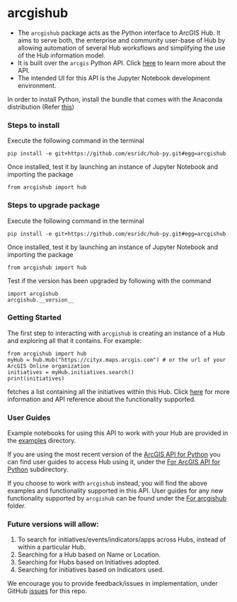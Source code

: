 # arcgishub
* The `arcgishub` package acts as the Python interface to ArcGIS Hub. It aims to serve both, the enterprise and community user-base of Hub by allowing automation of several Hub worksflows and simplifying the use of the Hub information model. 
* It is built over the `arcgis` Python API. Click [here](https://developers.arcgis.com/python/) to learn more about the API.
* The intended UI for this API is the Jupyter Notebook development environment. 

In order to install Python, install the bundle that comes with the Anaconda distribution (Refer [this](https://www.anaconda.com/distribution/))

### Steps to install

Execute the following command in the terminal

``` pip install -e git+https://github.com/esridc/hub-py.git#egg=arcgishub ```

Once installed, test it by launching an instance of Jupyter Notebook and importing the package

``` from arcgishub import hub ```


### Steps to upgrade package

Execute the following command in the terminal

``` pip install -e git+https://github.com/esridc/hub-py.git#egg=arcgishub ```

Once installed, test it by launching an instance of Jupyter Notebook and importing the package

``` from arcgishub import hub ```

Test if the version has been upgraded by following with the command

``` 
import arcgishub
arcgishub.__version__ 
```

### Getting Started

The first step to interacting with `arcgishub` is creating an instance of a Hub and exploring all that it contains.
For example:

```  
from arcgishub import hub
myHub = hub.Hub("https://cityx.maps.arcgis.com") # or the url of your ArcGIS Online organization
initiatives = myHub.initiatives.search()
print(initiatives)
```

fetches a list containing all the initiatives within this Hub. Click [here](https://github.com/esridc/hub-py/wiki) for more information and API reference about the functionality supported.

### User Guides

Example notebooks for using this API to work with your Hub are provided in the [examples](https://github.com/esridc/hub-py/tree/master/examples) directory.

If you are using the most recent version of the [ArcGIS API for Python](https://developers.arcgis.com/python/) you can find user guides to access Hub using it, under the [For ArcGIS API for Python](https://github.com/esridc/hub-py/tree/master/examples/For%20ArcGIS%20API%20for%20Python) subdirectory.

If you choose to work with `arcgishub` instead, you will find the above examples and functionality supported in this API. User guides for any new functionality supported by `arcgishub` can be found under the [For arcgishub](https://github.com/esridc/hub-py/tree/master/examples/For%20arcgishub) folder.


### Future versions will allow:

1. To search for initiatives/events/indicators/apps across Hubs, instead of within a particular Hub.
2. Searching for a Hub based on Name or Location.
3. Searching for Hubs based on Initiatives adopted.
4. Searching for initiatives based on Indicators used.

We encourage you to provide feedback/issues in implementation, under GitHub [issues](https://github.com/esridc/hub-py/issues) for this repo.
